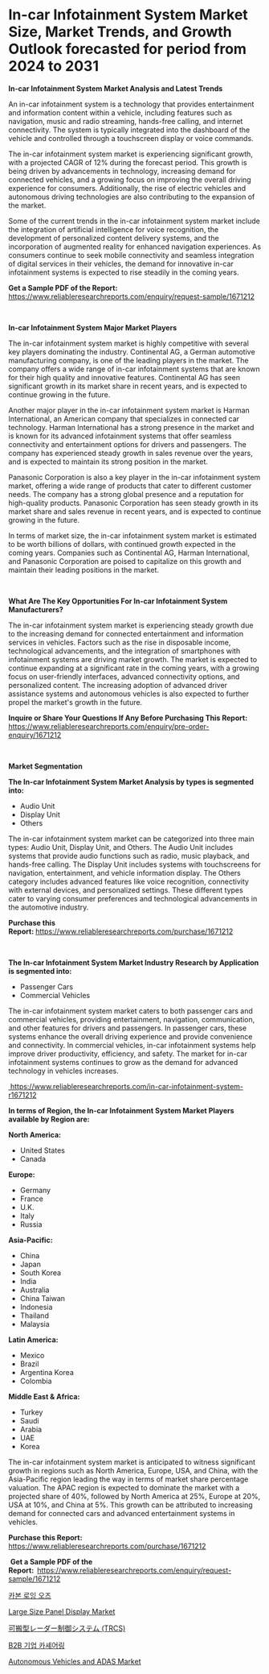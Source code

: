 <p><h1>In-car Infotainment System Market Size, Market Trends, and Growth Outlook forecasted for period from 2024 to 2031</h1></p><p><strong>In-car Infotainment System Market Analysis and Latest Trends</strong></p>
<p><p>An in-car infotainment system is a technology that provides entertainment and information content within a vehicle, including features such as navigation, music and radio streaming, hands-free calling, and internet connectivity. The system is typically integrated into the dashboard of the vehicle and controlled through a touchscreen display or voice commands.</p><p>The in-car infotainment system market is experiencing significant growth, with a projected CAGR of 12% during the forecast period. This growth is being driven by advancements in technology, increasing demand for connected vehicles, and a growing focus on improving the overall driving experience for consumers. Additionally, the rise of electric vehicles and autonomous driving technologies are also contributing to the expansion of the market.</p><p>Some of the current trends in the in-car infotainment system market include the integration of artificial intelligence for voice recognition, the development of personalized content delivery systems, and the incorporation of augmented reality for enhanced navigation experiences. As consumers continue to seek mobile connectivity and seamless integration of digital services in their vehicles, the demand for innovative in-car infotainment systems is expected to rise steadily in the coming years.</p></p>
<p><strong>Get a Sample PDF of the Report:&nbsp;</strong> <a href="https://www.reliableresearchreports.com/enquiry/request-sample/1671212">https://www.reliableresearchreports.com/enquiry/request-sample/1671212</a></p>
<p>&nbsp;</p>
<p><strong>In-car Infotainment System Major Market Players</strong></p>
<p><p>The in-car infotainment system market is highly competitive with several key players dominating the industry. Continental AG, a German automotive manufacturing company, is one of the leading players in the market. The company offers a wide range of in-car infotainment systems that are known for their high quality and innovative features. Continental AG has seen significant growth in its market share in recent years, and is expected to continue growing in the future.</p><p>Another major player in the in-car infotainment system market is Harman International, an American company that specializes in connected car technology. Harman International has a strong presence in the market and is known for its advanced infotainment systems that offer seamless connectivity and entertainment options for drivers and passengers. The company has experienced steady growth in sales revenue over the years, and is expected to maintain its strong position in the market.</p><p>Panasonic Corporation is also a key player in the in-car infotainment system market, offering a wide range of products that cater to different customer needs. The company has a strong global presence and a reputation for high-quality products. Panasonic Corporation has seen steady growth in its market share and sales revenue in recent years, and is expected to continue growing in the future.</p><p>In terms of market size, the in-car infotainment system market is estimated to be worth billions of dollars, with continued growth expected in the coming years. Companies such as Continental AG, Harman International, and Panasonic Corporation are poised to capitalize on this growth and maintain their leading positions in the market.</p></p>
<p>&nbsp;</p>
<p><strong>What Are The Key Opportunities For In-car Infotainment System Manufacturers?</strong></p>
<p><p>The in-car infotainment system market is experiencing steady growth due to the increasing demand for connected entertainment and information services in vehicles. Factors such as the rise in disposable income, technological advancements, and the integration of smartphones with infotainment systems are driving market growth. The market is expected to continue expanding at a significant rate in the coming years, with a growing focus on user-friendly interfaces, advanced connectivity options, and personalized content. The increasing adoption of advanced driver assistance systems and autonomous vehicles is also expected to further propel the market's growth in the future.</p></p>
<p><strong>Inquire or Share Your Questions If Any Before Purchasing This Report:</strong> <a href="https://www.reliableresearchreports.com/enquiry/pre-order-enquiry/1671212">https://www.reliableresearchreports.com/enquiry/pre-order-enquiry/1671212</a></p>
<p>&nbsp;</p>
<p><strong>Market Segmentation</strong></p>
<p><strong>The In-car Infotainment System Market Analysis by types is segmented into:</strong></p>
<p><ul><li>Audio Unit</li><li>Display Unit</li><li>Others</li></ul></p>
<p><p>The in-car infotainment system market can be categorized into three main types: Audio Unit, Display Unit, and Others. The Audio Unit includes systems that provide audio functions such as radio, music playback, and hands-free calling. The Display Unit includes systems with touchscreens for navigation, entertainment, and vehicle information display. The Others category includes advanced features like voice recognition, connectivity with external devices, and personalized settings. These different types cater to varying consumer preferences and technological advancements in the automotive industry.</p></p>
<p><strong>Purchase this Report:&nbsp;</strong><a href="https://www.reliableresearchreports.com/purchase/1671212">https://www.reliableresearchreports.com/purchase/1671212</a></p>
<p>&nbsp;</p>
<p><strong>The In-car Infotainment System Market Industry Research by Application is segmented into:</strong></p>
<p><ul><li>Passenger Cars</li><li>Commercial Vehicles</li></ul></p>
<p><p>The in-car infotainment system market caters to both passenger cars and commercial vehicles, providing entertainment, navigation, communication, and other features for drivers and passengers. In passenger cars, these systems enhance the overall driving experience and provide convenience and connectivity. In commercial vehicles, in-car infotainment systems help improve driver productivity, efficiency, and safety. The market for in-car infotainment systems continues to grow as the demand for advanced technology in vehicles increases.</p></p>
<p><a href="https://www.reliableresearchreports.com/in-car-infotainment-system-r1671212">&nbsp;https://www.reliableresearchreports.com/in-car-infotainment-system-r1671212</a></p>
<p><strong>In terms of Region, the In-car Infotainment System Market Players available by Region are:</strong></p>
<p>
    <p> <strong> North America: </strong>
        <ul>
            <li>United States</li>
            <li>Canada</li>
        </ul>
        </p> 
    <p> <strong> Europe: </strong>
        <ul>
            <li>Germany</li>
            <li>France</li>
            <li>U.K.</li>
            <li>Italy</li>
            <li>Russia</li>
        </ul>
        </p> 
    <p> <strong> Asia-Pacific: </strong>
        <ul>
            <li>China</li>
            <li>Japan</li>
            <li>South Korea</li>
            <li>India</li>
            <li>Australia</li>
            <li>China Taiwan</li>
            <li>Indonesia</li>
            <li>Thailand</li>
            <li>Malaysia</li>
        </ul>
        </p> 
    <p> <strong> Latin America: </strong>
        <ul>
            <li>Mexico</li>
            <li>Brazil</li>
            <li>Argentina Korea</li>
            <li>Colombia</li>
        </ul>
        </p> 
    <p> <strong> Middle East & Africa: </strong>
        <ul>
            <li>Turkey</li>
            <li>Saudi</li>
            <li>Arabia</li>
            <li>UAE</li>
            <li>Korea</li>
        </ul>
    </p>
    </p>
<p><p>The in-car infotainment system market is anticipated to witness significant growth in regions such as North America, Europe, USA, and China, with the Asia-Pacific region leading the way in terms of market share percentage valuation. The APAC region is expected to dominate the market with a projected share of 40%, followed by North America at 25%, Europe at 20%, USA at 10%, and China at 5%. This growth can be attributed to increasing demand for connected cars and advanced entertainment systems in vehicles.</p></p>
<p><strong>Purchase this Report: </strong><a href="https://www.reliableresearchreports.com/purchase/1671212">https://www.reliableresearchreports.com/purchase/1671212</a></p>
<p>&nbsp;<strong>Get a Sample PDF of the Report:&nbsp;&nbsp;</strong><a href="https://www.reliableresearchreports.com/enquiry/request-sample/1671212">https://www.reliableresearchreports.com/enquiry/request-sample/1671212</a></p>
<p><strong></strong></p>
<p><p><a href="https://github.com/shade463/Market-Research-Report-List-1/blob/main/8919436100748.md">카본 로잉 오즈</a></p><p><a href="https://issuu.com/reportprime-2/docs/large-size-panel-display-market-size-2030.pptx">Large Size Panel Display Market</a></p><p><a href="https://github.com/LeoraEber/Market-Research-Report-List-1/blob/main/7393939106823.md">可搬型レーダー制御システム (TRCS)</a></p><p><a href="https://github.com/DavidRobb19/Market-Research-Report-List-1/blob/main/2174564100749.md">B2B 기업 카셰어링</a></p><p><a href="https://github.com/mancsybtousav/Market-Research-Report-List-2/blob/main/autonomous-vehicles-and-adas-market.md">Autonomous Vehicles and ADAS Market</a></p></p>